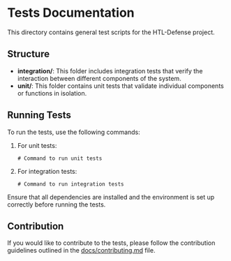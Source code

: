 # Tests Documentation

This directory contains general test scripts for the HTL-Defense project. 

## Structure

- **integration/**: This folder includes integration tests that verify the interaction between different components of the system.
- **unit/**: This folder contains unit tests that validate individual components or functions in isolation.

## Running Tests

To run the tests, use the following commands:

1. For unit tests:
   ```
   # Command to run unit tests
   ```

2. For integration tests:
   ```
   # Command to run integration tests
   ```

Ensure that all dependencies are installed and the environment is set up correctly before running the tests.

## Contribution

If you would like to contribute to the tests, please follow the contribution guidelines outlined in the [docs/contributing.md](../docs/contributing.md) file.